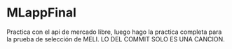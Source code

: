 # MLappFinal
Practica con el api de mercado libre, luego hago la practica completa para la prueba de selección de MELI.
LO DEL COMMIT SOLO ES UNA CANCION.
